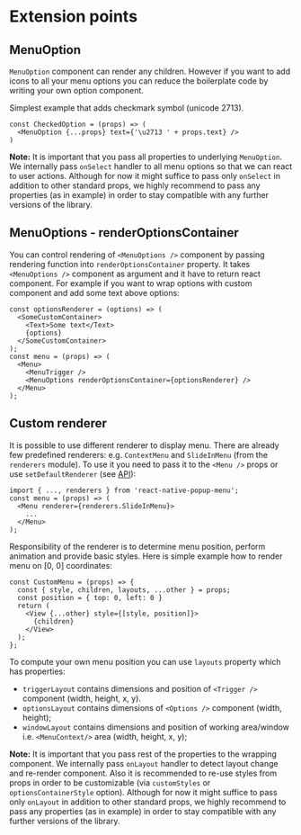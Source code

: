 # Extension points

## MenuOption
`MenuOption` component can render any children. However if you want to add icons to all your menu options you can reduce the boilerplate code by writing your own option component.

Simplest example that adds checkmark symbol (unicode 2713).
```
const CheckedOption = (props) => (
  <MenuOption {...props} text={'\u2713 ' + props.text} />
)
```

**Note:** It is important that you pass all properties to underlying `MenuOption`. We internally pass `onSelect` handler to all menu options so that we can react to user actions. Although for now it might suffice to pass only `onSelect` in addition to other standard props, we highly recommend to pass any properties (as in example) in order to stay compatible with any further versions of the library.

## MenuOptions - renderOptionsContainer
You can control rendering of `<MenuOptions />` component by passing rendering function into `renderOptionsContainer` property. It takes `<MenuOptions />` component as argument and it have to return react component. For example if you want to wrap options with custom component and add some text above options:

```
const optionsRenderer = (options) => (
  <SomeCustomContainer>
    <Text>Some text</Text>
    {options}
  </SomeCustomContainer>
);
const menu = (props) => (
  <Menu>
    <MenuTrigger />
    <MenuOptions renderOptionsContainer={optionsRenderer} />
  </Menu>
);
```

## Custom renderer
It is possible to use different renderer to display menu. There are already few predefined renderers: e.g. `ContextMenu` and `SlideInMenu` (from the `renderers` module). To use it you need to pass it to the `<Menu />` props or use `setDefaultRenderer` (see [API](api.md#static-functions)):

```
import { ..., renderers } from 'react-native-popup-menu';
const menu = (props) => (
  <Menu renderer={renderers.SlideInMenu}>
    ...
  </Menu>
);
```

Responsibility of the renderer is to determine menu position, perform animation and provide basic styles. Here is simple example how to render menu on [0, 0] coordinates:

```
const CustomMenu = (props) => {
  const { style, children, layouts, ...other } = props;
  const position = { top: 0, left: 0 }
  return (
    <View {...other} style={[style, position]}>
      {children}
    </View>
  );
};
```

To compute your own menu position you can use `layouts` property which has properties:

* `triggerLayout` contains dimensions and position of `<Trigger />` component (width, height, x, y).
* `optionsLayout` contains dimensions of `<Options />` component (width, height);
* `windowLayout` contains dimensions and position of working area/window i.e. `<MenuContext/>` area (width, height, x, y);

**Note:** It is important that you pass rest of the properties to the wrapping component. We internally pass `onLayout` handler to detect layout change and re-render component. Also it is recommended to re-use styles from props in order to be customizable (via `customStyles` or `optionsContainerStyle` option). Although for now it might suffice to pass only `onLayout` in addition to other standard props, we highly recommend to pass any properties (as in example) in order to stay compatible with any further versions of the library.

